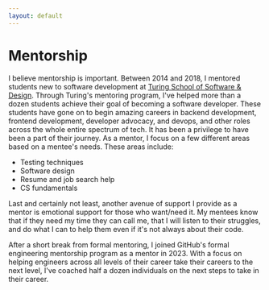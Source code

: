 ```yaml
---
layout: default
---
```


# Mentorship

I believe mentorship is important. Between 2014 and 2018, I mentored students new to software development at [Turing School of Software & Design](https://turing.io). Through Turing's mentoring program, I've helped more than a dozen students achieve their goal of becoming a software developer. These students have gone on to begin amazing careers in backend development, frontend development, developer advocacy, and devops, and other roles across the whole entire spectrum of tech. It has been a privilege to have been a part of their journey. As a mentor, I focus on a few different areas based on a mentee's needs. These areas include:

- Testing techniques
- Software design
- Resume and job search help
- CS fundamentals

Last and certainly not least, another avenue of support I provide as a mentor is emotional support for those who want/need it. My mentees know that if they need my time they can call me, that I will listen to their struggles, and do what I can to help them even if it's not always about their code.

After a short break from formal mentoring, I joined GitHub's formal engineering mentorship program as a mentor in 2023. With a focus on helping engineers across all levels of their career take their careers to the next level, I've coached half a dozen individuals on the next steps to take in their career.
